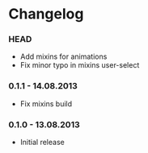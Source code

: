 # Changelog

### HEAD

* Add mixins for animations
* Fix minor typo in mixins user-select

### 0.1.1 - 14.08.2013

* Fix mixins build

### 0.1.0 - 13.08.2013

* Initial release
